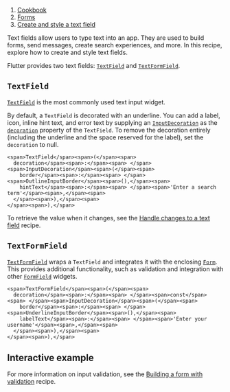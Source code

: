 1.  [Cookbook](https://docs.flutter.dev/cookbook)
2.  [Forms](https://docs.flutter.dev/cookbook/forms)
3.  [Create and style a text field](https://docs.flutter.dev/cookbook/forms/text-input)

Text fields allow users to type text into an app. They are used to build forms, send messages, create search experiences, and more. In this recipe, explore how to create and style text fields.

Flutter provides two text fields: [`TextField`](https://api.flutter.dev/flutter/material/TextField-class.html) and [`TextFormField`](https://api.flutter.dev/flutter/material/TextFormField-class.html).

## `TextField`

[`TextField`](https://api.flutter.dev/flutter/material/TextField-class.html) is the most commonly used text input widget.

By default, a `TextField` is decorated with an underline. You can add a label, icon, inline hint text, and error text by supplying an [`InputDecoration`](https://api.flutter.dev/flutter/material/InputDecoration-class.html) as the [`decoration`](https://api.flutter.dev/flutter/material/TextField/decoration.html) property of the `TextField`. To remove the decoration entirely (including the underline and the space reserved for the label), set the `decoration` to null.

```
<span>TextField</span><span>(</span><span>
  decoration</span><span>:</span><span> </span><span>InputDecoration</span><span>(</span><span>
    border</span><span>:</span><span> </span><span>OutlineInputBorder</span><span>(),</span><span>
    hintText</span><span>:</span><span> </span><span>'Enter a search term'</span><span>,</span><span>
  </span><span>),</span><span>
</span><span>),</span>
```

To retrieve the value when it changes, see the [Handle changes to a text field](https://docs.flutter.dev/cookbook/forms/text-field-changes/) recipe.

## `TextFormField`

[`TextFormField`](https://api.flutter.dev/flutter/material/TextFormField-class.html) wraps a `TextField` and integrates it with the enclosing [`Form`](https://api.flutter.dev/flutter/widgets/Form-class.html). This provides additional functionality, such as validation and integration with other [`FormField`](https://api.flutter.dev/flutter/widgets/FormField-class.html) widgets.

```
<span>TextFormField</span><span>(</span><span>
  decoration</span><span>:</span><span> </span><span>const</span><span> </span><span>InputDecoration</span><span>(</span><span>
    border</span><span>:</span><span> </span><span>UnderlineInputBorder</span><span>(),</span><span>
    labelText</span><span>:</span><span> </span><span>'Enter your username'</span><span>,</span><span>
  </span><span>),</span><span>
</span><span>),</span>
```

## Interactive example

For more information on input validation, see the [Building a form with validation](https://docs.flutter.dev/cookbook/forms/validation/) recipe.